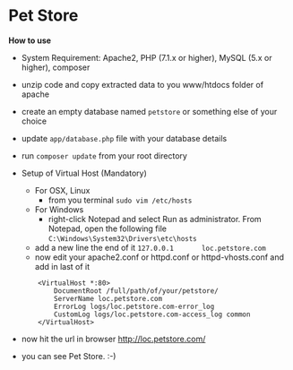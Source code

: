 Pet Store
==========

**How to use**

* System Requirement: Apache2, PHP (7.1.x or higher), MySQL (5.x or higher), composer
* unzip code and copy extracted data to you www/htdocs folder of apache
* create an empty database named `petstore` or something else of your choice
* update `app/database.php` file with your database details
* run `composer update` from your root directory 
* Setup of Virtual Host (Mandatory)
    * For OSX, Linux
        * from you terminal `sudo vim /etc/hosts`
    * For Windows
        *  right-click Notepad and select Run as administrator. From Notepad, open the following file `C:\Windows\System32\Drivers\etc\hosts`
    * add a new line the end of it `127.0.0.1       loc.petstore.com`
    * now edit your apache2.conf or httpd.conf or  httpd-vhosts.conf and add in last of it
        
    ```
        <VirtualHost *:80>
            DocumentRoot /full/path/of/your/petstore/
            ServerName loc.petstore.com
            ErrorLog logs/loc.petstore.com-error_log
            CustomLog logs/loc.petstore.com-access_log common
        </VirtualHost>
    ```

* now hit the url in browser http://loc.petstore.com/
* you can see Pet Store. :-)
